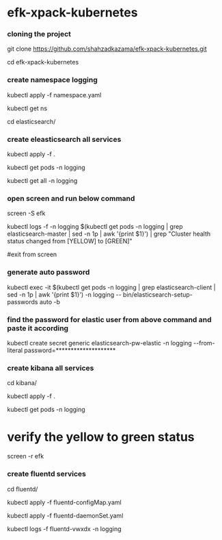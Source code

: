 # efk-xpack-kubernetes

### cloning the project
git clone https://github.com/shahzadkazama/efk-xpack-kubernetes.git

cd efk-xpack-kubernetes


### create namespace logging


kubectl apply -f namespace.yaml

kubectl get ns

cd elasticsearch/

### create eleasticsearch all services 


kubectl apply -f .

kubectl get pods -n logging


kubectl get all -n logging

### open screen and run below command


screen -S efk


kubectl logs -f -n logging $(kubectl get pods -n logging | grep elasticsearch-master | sed -n 1p | awk '{print $1}') | grep "Cluster health status changed from \[YELLOW\] to \[GREEN\]"


#exit from screen

### generate auto password


kubectl exec -it $(kubectl get pods -n logging | grep elasticsearch-client | sed -n 1p | awk '{print $1}') -n logging -- bin/elasticsearch-setup-passwords auto -b

### find the password for elastic user from above command and paste it according


kubectl create secret generic elasticsearch-pw-elastic -n logging --from-literal password=********************

### create kibana all services
cd kibana/


kubectl apply -f .


kubectl get pods -n logging

# verify the yellow to green status


screen -r efk

### create fluentd services


cd fluentd/


kubectl apply -f fluentd-configMap.yaml


kubectl apply -f fluentd-daemonSet.yaml


kubectl logs -f fluentd-vwxdx -n logging
